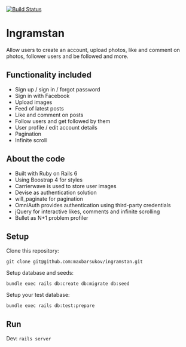 [![Build Status](https://travis-ci.com/maxbarsukov/ingramstan.svg?branch=master)](https://travis-ci.com/maxbarsukov/ingramstan)

# Ingramstan

Allow users to create an account, upload photos, like and comment on photos, follower users and be followed and more.

## Functionality included

- Sign up / sign in / forgot password
- Sign in with Facebook
- Upload images
- Feed of latest posts
- Like and comment on posts
- Follow users and get followed by them
- User profile / edit account details
- Pagination
- Infinite scroll

## About the code

- Built with Ruby on Rails 6
- Using Boostrap 4 for styles
- Carrierwave is used to store user images
- Devise as authentication solution
- will_paginate for pagination
- OmniAuth provides authentication using third-party credentials
- jQuery for interactive likes, comments and infinite scrolling
- Bullet as N+1 problem profiler

## Setup

Clone this repository:

`git clone git@github.com:maxbarsukov/ingramstan.git`

Setup database and seeds:

`bundle exec rails db:create db:migrate db:seed`

Setup your test database:

`bundle exec rails db:test:prepare`

## Run

Dev:
`rails server`


